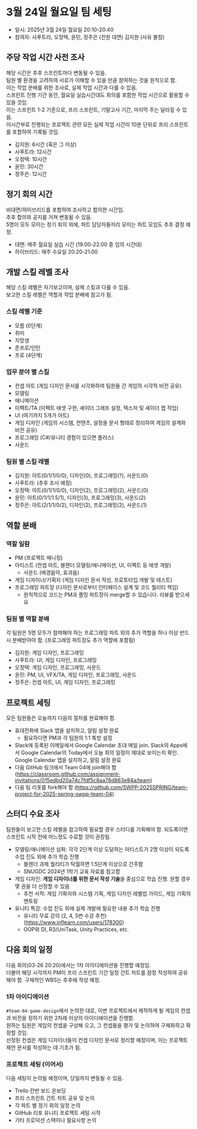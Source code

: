 # 3월 24일 월요일 팀 세팅
- 일시: 2025년 3월 24일 월요일 20:10-20:40
- 참여자: 사푸트라, 오정택, 윤민, 정주은 (전원 대면) 김지원 (사유 불참)
## 주당 작업 시간 사전 조사
해당 시간은 추후 스프린트마다 변동될 수 있음.
<br>
팀원 별 환경을 고려하여 서로가 이해할 수 있을 만큼 참여하는 것을 원칙으로 함.
<br>
이는 작업 분배를 위한 조사로, 실제 작업 시간과 다를 수 있음.
<br>
스프린트 진행 기간 동안, 월요일 실습시간대도 회의를 포함한 작업 시간으로 활용할 수 있을 것임.
<br>
이는 스프린트 1-2 기준으로, 프리 스프린트, 기말고사 기간, 마지막 주는 달라질 수 있음.
<br>
이시간부로 진행되는 프로젝트 관련 모든 실제 작업 시간이 10분 단위로 프리 스프린트를 포함하여 기록될 것임.
- 김지원: 6시간 (혹은 그 이상)
- 사푸트라: 12시간
- 오정택: 10시간
- 윤민: 30시간
- 정주은: 12시간

## 정기 회의 시간
비대면/하이브리드를 포함하여 조사하고 합의한 시간임.
<br>
추후 합의와 공지를 거쳐 변동될 수 있음.
<br>
5명이 모두 모이는 정기 회의 외에, 파트 담당자들끼리 모이는 파트 모임도 추후 결정 예정.
- 대면: 매주 월요일 실습 시간 (19:00-22:00 중 임의 시간대)
- 하이브리드: 매주 수요일 20:20-21:00
## 개발 스킬 레벨 조사
해당 스킬 레벨은 자기보고이며, 실제 스킬과 다를 수 있음.
<br>
보고한 스킬 레벨은 역할과 작업 분배에 참고가 됨.
### 스킬 레벨 기준
- 모름 (0단계)
- 취미
- 지망생
- 준프로/인턴
- 프로 (4단계)
### 업무 분야 별 스킬
- 컨셉 아트 (게임 디자인 문서를 시각화하여 팀원들 간 게임의 시각적 비전 공유)
- 모델링
- 애니메이션
- 이펙트/TA (이펙트 애셋 구현, 셰이더 그래프 설정, 텍스처 및 셰이더 맵 작업)
- UI (여기까지 5개가 아트)
- 게임 디자인 (게임의 시스템, 컨텐츠, 설정을 문서 형태로 정리하여 게임의 설계와 비전 공유)
- 프로그래밍 (C#/유니티 경험이 있으면 플러스)
- 사운드
### 팀원 별 스킬 레벨
- 김지원: 아트(0/1/1/0/0), 디자인(0), 프로그래밍(?), 사운드(0)
- 사푸트라: (추후 조사 예정)
- 오정택: 아트(0/1/1/0/0), 디자인(2), 프로그래밍(2), 사운드(0)
- 윤민: 아트(0/1/1/1.5/1), 디자인(3), 프로그래밍(3), 사운드(2)
- 정주은: 아트(2/1/1/0/2), 디자인(2), 프로그래밍(2), 사운드(1)
## 역할 분배
### 역할 일람
- PM (프로젝트 매니징)
- 아티스트 (컨셉 아트, 블렌더 모델링/애니메이션, UI, 이펙트 등 애셋 개발)
  - 사운드 (배경음악, 효과음)
- 게임 디자이너/기획자 (게임 디자인 문서 작성, 프로토타입 개발 및 테스트)
- 프로그래밍 파트장 (디자인 문서로부터 인터페이스 설계 및 코드 퀄리티 책임)
  - 원칙적으로 코드는 PM과 플밍 파트장이 merge할 수 있습니다. 리뷰를 받으세요
### 팀원 별 역할 분배
각 팀원은 5명 모두가 참여해야 하는 프로그래밍 파트 외의 추가 역할을 하나 이상 반드시 분배받아야 함. (프로그래밍 파트장도 추가 역할에 포함됨)
- 김지원: 게임 디자인, 프로그래밍
- 사푸트라: UI, 게임 디자인, 프로그래밍
- 오정택: 게임 디자인, 프로그래밍, 사운드
- 윤민: PM, UI, VFX/TA, 게임 디자인, 프로그래밍, 사운드
- 정주은: 컨셉 아트, UI, 게임 디자인, 프로그래밍
## 프로젝트 세팅
모든 팀원들은 오늘까지 다음의 절차를 완료해야 함.
- 휴대전화에 Slack 앱을 설치하고, 알림 설정 완료
  - 필요하다면 PM과 각 팀원의 1:1 톡방 설정
- Slack에 등록된 이메일에서 Google Calendar 초대 메일 join. Slack의 Apps에서 Google Calendar의 Today에서 오늘 회의 일정이 제대로 보이는지 확인. Google Calendar 앱을 설치하고, 알림 설정 완료
- 다음 GitHub 링크에서 Team 04에 join해야 함 (https://classroom.github.com/assignment-invitations/015edbd20a74c7fdf5c8aa78d863e84a/team)
- 다음 팀 리포를 fork해야 함 (https://github.com/SWPP-2025SPRING/team-project-for-2025-spring-swpp-team-04)
## 스터디 수요 조사
팀원들이 보고한 스킬 레벨을 참고하여 필요할 경우 스터디를 기획해야 함. 되도록이면 스프린트 시작 전에 어느정도 수료할 것이 권장됨.
- 모델링/애니메이션 심화: 각각 2단계 이상 도달하는 아티스트가 2명 이상이 되도록 수업 진도 외에 추가 학습 진행
  - 블렌더 과제 퀄리티가 탁월하면 1.5단계 이상으로 간주함
  - SNUGDC 2024년 1학기 교육 자료를 참고함
- 게임 디자인: **게임 디자이너를 위한 문서 작성 기술**을 중심으로 학습 진행. 원할 경우 몇 권을 더 선정할 수 있음
  - 추천 서적: 게임 기확자와 시스템 기획, 게임 디자인 레벨업 가이드, 게임 기획의 멘토링
- 유니티 특강: 수업 진도 외에 실제 개발에 필요한 내용 추가 학습 진행
  - 유니티 무료 강의 (2, 4, 5번 수강 추천) (https://www.inflearn.com/users/178300)
  - OOP와 DI, R3/UniTask, Unity Practices, etc.
## 다음 회의 일정
다음 회의(03-26 20:20)에서는 1차 아이디에이션을 진행할 예정임.
<br>
더불어 해당 시각까지 PM이 프리 스프린트 기간 일정 간트 차트를 잠정 작성하여 공유해야 함. 구체적인 WBS는 추후에 작성 예정.
### 1차 아이디에이션
``#team-04-game-design``에서 논의한 대로, 이번 프로젝트에서 제작하게 될 게임의 컨셉과 비전을 정하기 위한 2차례 이상의 아이디에이션을 진행함.
<br>
원하는 팀원은 게임의 컨셉을 구상해 오고, 그 컨셉들을 평가 및 논의하여 구체화하고 확정할 것임.
<br>
선정된 컨셉은 게임 디자이너들이 컨셉 디자인 문서로 정리할 예정이며, 이는 프로젝트 제안 문서를 작성하는 데 기초가 됨.
### 프로젝트 세팅 (이어서)
다음 세팅이 논의될 예정이며, 당일까지 변동될 수 있음.
- Trello 칸반 보드 온보딩
- 프리 스프린트 간트 차트 공유 및 논의
- 각 파트 별 정기 회의 일정 논의
- GitHub 리포 유니티 프로젝트 세팅 시작
- 기타 프로덕션 스택이나 필요사항 논의
